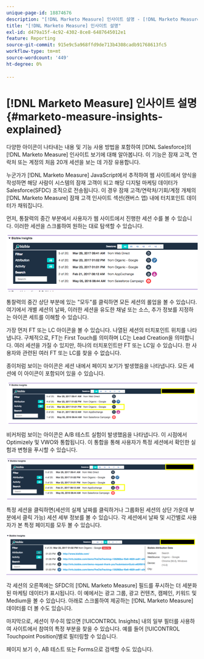 ```yaml
---
unique-page-id: 18874676
description: "[!DNL Marketo Measure] 인사이트 설명 - [!DNL Marketo Measure]"
title: "[!DNL Marketo Measure] 인사이트 설명"
exl-id: d479a15f-4c92-4302-8ce8-6487645012e1
feature: Reporting
source-git-commit: 915e9c5a968ffd9de713b4308cadb91768613fc5
workflow-type: tm+mt
source-wordcount: '449'
ht-degree: 0%

---
```


# [!DNL Marketo Measure] 인사이트 설명 {#marketo-measure-insights-explained}

다양한 아이콘이 나타내는 내용 및 기능 사용 방법을 포함하여 [!DNL Salesforce]의 [!DNL Marketo Measure] 인사이트 보기에 대해 알아봅니다. 이 기능은 잠재 고객, 연락처 또는 계정의 처음 20개 세션을 보는 데 가장 유용합니다.

누군가가 [!DNL Marketo Measure] JavaScript에서 추적하여 웹 사이트에서 양식을 작성하면 해당 사람이 시스템의 잠재 고객이 되고 해당 디지털 마케팅 데이터가 Salesforce(SFDC) 조직으로 전송됩니다. 이 경우 잠재 고객/연락처/기회/계정 개체의 [!DNL Marketo Measure] 잠재 고객 인사이트 섹션(캔버스 앱) 내에 터치포인트 데이터가 채워집니다.

먼저, 통찰력의 중간 부분에서 사용자가 웹 사이트에서 진행한 세션 수를 볼 수 있습니다. 이러한 세션을 스크롤하여 원하는 대로 탐색할 수 있습니다.

![](assets/1.png)

통찰력의 중간 상단 부분에 있는 &quot;모두&quot;를 클릭하면 모든 세션의 롤업을 볼 수 있습니다. 여기에서 개별 세션의 날짜, 이러한 세션을 유도한 채널 또는 소스, 추가 정보를 지정하는 아이콘 세트를 이해할 수 있습니다.

가장 먼저 FT 또는 LC 아이콘을 볼 수 있습니다. 나열된 세션의 터치포인트 위치를 나타냅니다. 구체적으로, FT는 First Touch를 의미하며 LC는 Lead Creation을 의미합니다. 여러 세션을 가질 수 있지만, 하나의 터치포인트만 FT 또는 LC일 수 있습니다. 한 사용자와 관련된 여러 FT 또는 LC를 찾을 수 없습니다.

종이처럼 보이는 아이콘은 세션 내에서 페이지 보기가 발생했음을 나타냅니다. 모든 세션에 이 아이콘이 포함되어 있을 수 있습니다.

![](assets/2.png)

비커처럼 보이는 아이콘은 A/B 테스트 실험이 발생했음을 나타냅니다. 이 시점에서 Optimizely 및 VWO와 통합됩니다. 이 통합을 통해 사용자가 특정 세션에서 확인한 실험과 변형을 푸시할 수 있습니다.

![](assets/3.png)

특정 세션을 클릭하면(세션의 실제 날짜를 클릭하거나 그룹화된 세션의 상단 가운데 부분에서 클릭 가능) 세션 세부 정보를 볼 수 있습니다. 각 세션에서 날짜 및 시간별로 사용자가 본 특정 페이지를 모두 볼 수 있습니다.

![](assets/4.png)

각 세션의 오른쪽에는 SFDC의 [!DNL Marketo Measure] 필드를 푸시하는 더 세분화된 마케팅 데이터가 표시됩니다. 이 예에서는 광고 그룹, 광고 컨텐츠, 캠페인, 키워드 및 Medium을 볼 수 있습니다. 아래로 스크롤하여 제공하는 [!DNL Marketo Measure] 데이터를 더 볼 수도 있습니다.

마지막으로, 세션이 무수히 많으면 [!UICONTROL Insights] 내의 일부 필터를 사용하여 사이트에서 참여의 특정 부분을 찾을 수 있습니다. 예를 들어 [!UICONTROL Touchpoint Position]별로 필터링할 수 있습니다.

페이지 보기 수, AB 테스트 또는 Forms으로 검색할 수도 있습니다.
